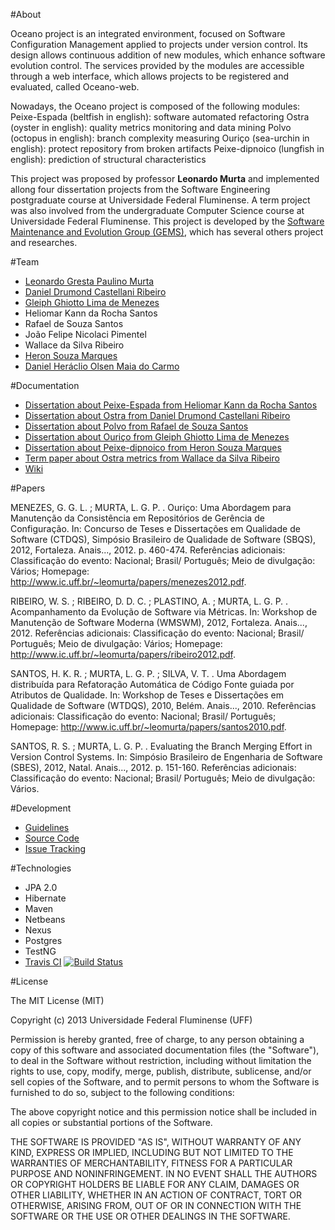 #About

Oceano project is an integrated environment, focused on Software Configuration Management applied to projects under version control.
Its design allows continuous addition of new modules, which enhance software evolution control. The services provided by the modules are accessible through a web interface, which allows projects to be registered and evaluated, called Oceano-web.

Nowadays, the Oceano project is composed of the following modules:
Peixe-Espada (beltfish in english): software automated refactoring
Ostra (oyster in english): quality metrics monitoring and data mining
Polvo (octopus in english): branch complexity measuring
Ouriço (sea-urchin in english): protect repository from broken artifacts
Peixe-dipnoico (lungfish in english): prediction of structural characteristics

This project was proposed by professor **Leonardo Murta** and implemented allong four dissertation projects from the Software Engineering postgraduate course at Universidade Federal Fluminense. A term project was also involved from the undergraduate Computer Science course at Universidade Federal Fluminense. This project is developed by the [Software Maintenance and Evolution Group (GEMS)](http://gems.ic.uff.br/), which has several others project and researches.

#Team

* [Leonardo Gresta Paulino Murta](http://lattes.cnpq.br/1565296529736448)
* [Daniel Drumond Castellani Ribeiro](http://lattes.cnpq.br/8731649877223519)
* [Gleiph Ghiotto Lima de Menezes](http://lattes.cnpq.br/3713266006821874)                 
* Heliomar Kann da Rocha Santos       
* Rafael de Souza Santos
* João Felipe Nicolaci Pimentel
* Wallace da Silva Ribeiro 	  
* [Heron Souza Marques](http://lattes.cnpq.br/1462665328199244)                 
* [Daniel Heráclio Olsen Maia do Carmo](http://lattes.cnpq.br/5517735932072114)

#Documentation

* [Dissertation about Peixe-Espada from Heliomar Kann da Rocha Santos](doc/hsantos.pdf)
* [Dissertation about Ostra from Daniel Drumond Castellani Ribeiro](doc/dcastellani.pdf)
* [Dissertation about Polvo from Rafael de Souza Santos](doc/rsantos.pdf)
* [Dissertation about Ouriço from Gleiph Ghiotto Lima de Menezes](doc/gmenezes.pdf)
* [Dissertation about Peixe-dipnoico from Heron Souza Marques](doc/hmarques.pdf)
* [Term paper about Ostra metrics from Wallace da Silva Ribeiro](doc/wribeiro.pdf)
* [Wiki](https://github.com/gems-uff/oceano/wiki)

#Papers

MENEZES, G. G. L. ; MURTA, L. G. P. . Ouriço: Uma Abordagem para Manutenção da Consistência em Repositórios de Gerência de Configuração. In: Concurso de Teses e Dissertações em Qualidade de Software (CTDQS), Simpósio Brasileiro de Qualidade de Software (SBQS), 2012, Fortaleza. Anais..., 2012. p. 460-474. 
Referências adicionais: Classificação do evento: Nacional; Brasil/ Português; Meio de divulgação: Vários; Homepage: http://www.ic.uff.br/~leomurta/papers/menezes2012.pdf.

RIBEIRO, W. S. ; RIBEIRO, D. D. C. ; PLASTINO, A. ; MURTA, L. G. P. . Acompanhamento da Evolução de Software via Métricas. In: Workshop de Manutenção de Software Moderna (WMSWM), 2012, Fortaleza. Anais..., 2012. 
Referências adicionais: Classificação do evento: Nacional; Brasil/ Português; Meio de divulgação: Vários; Homepage: http://www.ic.uff.br/~leomurta/papers/ribeiro2012.pdf.

SANTOS, H. K. R. ; MURTA, L. G. P. ; SILVA, V. T. . Uma Abordagem distribuída para Refatoração Automática de Código Fonte guiada por Atributos de Qualidade. In: Workshop de Teses e Dissertações em Qualidade de Software (WTDQS), 2010, Belém. Anais..., 2010. 
Referências adicionais: Classificação do evento: Nacional; Brasil/ Português; Homepage: http://www.ic.uff.br/~leomurta/papers/santos2010.pdf.

SANTOS, R. S. ; MURTA, L. G. P. . Evaluating the Branch Merging Effort in Version Control Systems. In: Simpósio Brasileiro de Engenharia de Software (SBES), 2012, Natal. Anais..., 2012. p. 151-160. 
Referências adicionais: Classificação do evento: Nacional; Brasil/ Português; Meio de divulgação: Vários.


#Development

* [Guidelines](https://github.com/gems-uff/oceano/wiki/Guidelines)
* [Source Code](https://github.com/gems-uff/oceano)
* [Issue Tracking](https://github.com/gems-uff/oceano/issues)

#Technologies

* JPA 2.0
* Hibernate
* Maven
* Netbeans
* Nexus
* Postgres
* TestNG
* [Travis CI](https://travis-ci.org/gems-uff/oceano)  [![Build Status](https://travis-ci.org/gems-uff/oceano.svg?branch=master)](https://travis-ci.org/gems-uff/oceano)

#License

The MIT License (MIT)

Copyright (c) 2013 Universidade Federal Fluminense (UFF)

Permission is hereby granted, free of charge, to any person obtaining a copy of
this software and associated documentation files (the "Software"), to deal in
the Software without restriction, including without limitation the rights to
use, copy, modify, merge, publish, distribute, sublicense, and/or sell copies of
the Software, and to permit persons to whom the Software is furnished to do so,
subject to the following conditions:

The above copyright notice and this permission notice shall be included in all
copies or substantial portions of the Software.

THE SOFTWARE IS PROVIDED "AS IS", WITHOUT WARRANTY OF ANY KIND, EXPRESS OR
IMPLIED, INCLUDING BUT NOT LIMITED TO THE WARRANTIES OF MERCHANTABILITY, FITNESS
FOR A PARTICULAR PURPOSE AND NONINFRINGEMENT. IN NO EVENT SHALL THE AUTHORS OR
COPYRIGHT HOLDERS BE LIABLE FOR ANY CLAIM, DAMAGES OR OTHER LIABILITY, WHETHER
IN AN ACTION OF CONTRACT, TORT OR OTHERWISE, ARISING FROM, OUT OF OR IN
CONNECTION WITH THE SOFTWARE OR THE USE OR OTHER DEALINGS IN THE SOFTWARE.
